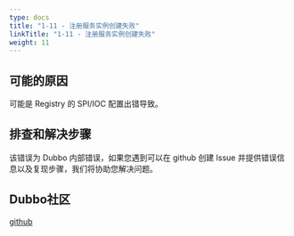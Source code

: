 ```yaml
---
type: docs
title: "1-11 - 注册服务实例创建失败"
linkTitle: "1-11 - 注册服务实例创建失败"
weight: 11
---
```


## 可能的原因
可能是 Registry 的 SPI/IOC 配置出错导致。
## 排查和解决步骤
该错误为 Dubbo 内部错误，如果您遇到可以在 github 创建 Issue 并提供错误信息以及复现步骤，我们将协助您解决问题。
## Dubbo社区
[github](https://github.com/apache/dubbo)
<p style="margin-top: 3rem;"> </p>
